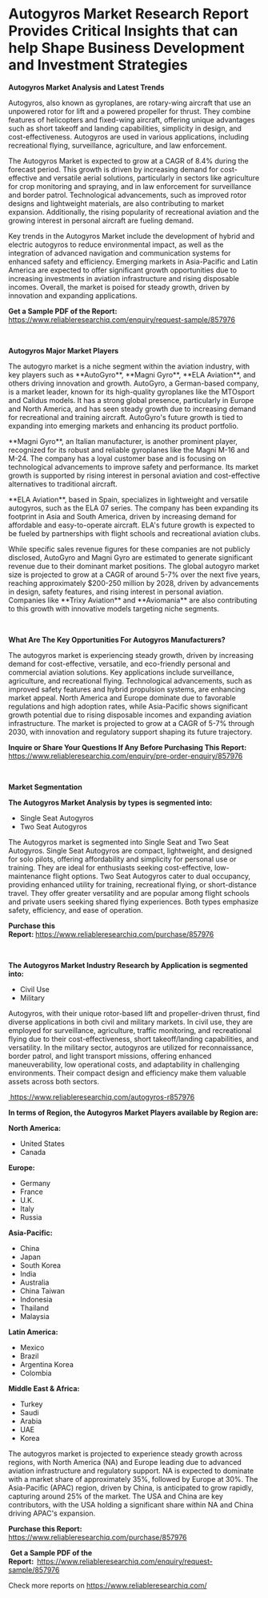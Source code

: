 <p><h1>Autogyros Market Research Report Provides Critical Insights that can help Shape Business Development and Investment Strategies</h1></p><p><strong>Autogyros Market Analysis and Latest Trends</strong></p>
<p><p>Autogyros, also known as gyroplanes, are rotary-wing aircraft that use an unpowered rotor for lift and a powered propeller for thrust. They combine features of helicopters and fixed-wing aircraft, offering unique advantages such as short takeoff and landing capabilities, simplicity in design, and cost-effectiveness. Autogyros are used in various applications, including recreational flying, surveillance, agriculture, and law enforcement.</p><p>The Autogyros Market is expected to grow at a CAGR of 8.4% during the forecast period. This growth is driven by increasing demand for cost-effective and versatile aerial solutions, particularly in sectors like agriculture for crop monitoring and spraying, and in law enforcement for surveillance and border patrol. Technological advancements, such as improved rotor designs and lightweight materials, are also contributing to market expansion. Additionally, the rising popularity of recreational aviation and the growing interest in personal aircraft are fueling demand.</p><p>Key trends in the Autogyros Market include the development of hybrid and electric autogyros to reduce environmental impact, as well as the integration of advanced navigation and communication systems for enhanced safety and efficiency. Emerging markets in Asia-Pacific and Latin America are expected to offer significant growth opportunities due to increasing investments in aviation infrastructure and rising disposable incomes. Overall, the market is poised for steady growth, driven by innovation and expanding applications.</p></p>
<p><strong>Get a Sample PDF of the Report:&nbsp;</strong> <a href="https://www.reliableresearchiq.com/enquiry/request-sample/857976?utm_campaign=99&utm_medium=2&utm_source=Github&utm_content=ia&utm_term=22012025&utm_id=autogyros">https://www.reliableresearchiq.com/enquiry/request-sample/857976</a></p>
<p>&nbsp;</p>
<p><strong>Autogyros Major Market Players</strong></p>
<p><p>The autogyro market is a niche segment within the aviation industry, with key players such as **AutoGyro**, **Magni Gyro**, **ELA Aviation**, and others driving innovation and growth. AutoGyro, a German-based company, is a market leader, known for its high-quality gyroplanes like the MTOsport and Calidus models. It has a strong global presence, particularly in Europe and North America, and has seen steady growth due to increasing demand for recreational and training aircraft. AutoGyro's future growth is tied to expanding into emerging markets and enhancing its product portfolio.</p><p>**Magni Gyro**, an Italian manufacturer, is another prominent player, recognized for its robust and reliable gyroplanes like the Magni M-16 and M-24. The company has a loyal customer base and is focusing on technological advancements to improve safety and performance. Its market growth is supported by rising interest in personal aviation and cost-effective alternatives to traditional aircraft.</p><p>**ELA Aviation**, based in Spain, specializes in lightweight and versatile autogyros, such as the ELA 07 series. The company has been expanding its footprint in Asia and South America, driven by increasing demand for affordable and easy-to-operate aircraft. ELA's future growth is expected to be fueled by partnerships with flight schools and recreational aviation clubs.</p><p>While specific sales revenue figures for these companies are not publicly disclosed, AutoGyro and Magni Gyro are estimated to generate significant revenue due to their dominant market positions. The global autogyro market size is projected to grow at a CAGR of around 5-7% over the next five years, reaching approximately $200-250 million by 2028, driven by advancements in design, safety features, and rising interest in personal aviation. Companies like **Trixy Aviation** and **Aviomania** are also contributing to this growth with innovative models targeting niche segments.</p></p>
<p>&nbsp;</p>
<p><strong>What Are The Key Opportunities For Autogyros Manufacturers?</strong></p>
<p><p>The autogyros market is experiencing steady growth, driven by increasing demand for cost-effective, versatile, and eco-friendly personal and commercial aviation solutions. Key applications include surveillance, agriculture, and recreational flying. Technological advancements, such as improved safety features and hybrid propulsion systems, are enhancing market appeal. North America and Europe dominate due to favorable regulations and high adoption rates, while Asia-Pacific shows significant growth potential due to rising disposable incomes and expanding aviation infrastructure. The market is projected to grow at a CAGR of 5-7% through 2030, with innovation and regulatory support shaping its future trajectory.</p></p>
<p><strong>Inquire or Share Your Questions If Any Before Purchasing This Report:</strong> <a href="https://www.reliableresearchiq.com/enquiry/pre-order-enquiry/857976?utm_campaign=99&utm_medium=2&utm_source=Github&utm_content=ia&utm_term=22012025&utm_id=autogyros">https://www.reliableresearchiq.com/enquiry/pre-order-enquiry/857976</a></p>
<p>&nbsp;</p>
<p><strong>Market Segmentation</strong></p>
<p><strong>The Autogyros Market Analysis by types is segmented into:</strong></p>
<p><ul><li>Single Seat Autogyros</li><li>Two Seat Autogyros</li></ul></p>
<p><p>The Autogyros market is segmented into Single Seat and Two Seat Autogyros. Single Seat Autogyros are compact, lightweight, and designed for solo pilots, offering affordability and simplicity for personal use or training. They are ideal for enthusiasts seeking cost-effective, low-maintenance flight options. Two Seat Autogyros cater to dual occupancy, providing enhanced utility for training, recreational flying, or short-distance travel. They offer greater versatility and are popular among flight schools and private users seeking shared flying experiences. Both types emphasize safety, efficiency, and ease of operation.</p></p>
<p><strong>Purchase this Report:&nbsp;</strong><a href="https://www.reliableresearchiq.com/purchase/857976?utm_campaign=99&utm_medium=2&utm_source=Github&utm_content=ia&utm_term=22012025&utm_id=autogyros">https://www.reliableresearchiq.com/purchase/857976</a></p>
<p>&nbsp;</p>
<p><strong>The Autogyros Market Industry Research by Application is segmented into:</strong></p>
<p><ul><li>Civil Use</li><li>Military</li></ul></p>
<p><p>Autogyros, with their unique rotor-based lift and propeller-driven thrust, find diverse applications in both civil and military markets. In civil use, they are employed for surveillance, agriculture, traffic monitoring, and recreational flying due to their cost-effectiveness, short takeoff/landing capabilities, and versatility. In the military sector, autogyros are utilized for reconnaissance, border patrol, and light transport missions, offering enhanced maneuverability, low operational costs, and adaptability in challenging environments. Their compact design and efficiency make them valuable assets across both sectors.</p></p>
<p><a href="https://www.reliableresearchiq.com/autogyros-r857976?utm_campaign=99&utm_medium=2&utm_source=Github&utm_content=ia&utm_term=22012025&utm_id=autogyros">&nbsp;https://www.reliableresearchiq.com/autogyros-r857976</a></p>
<p><strong>In terms of Region, the Autogyros Market Players available by Region are:</strong></p>
<p>
    <p> <strong> North America: </strong>
        <ul>
            <li>United States</li>
            <li>Canada</li>
        </ul>
        </p> 
    <p> <strong> Europe: </strong>
        <ul>
            <li>Germany</li>
            <li>France</li>
            <li>U.K.</li>
            <li>Italy</li>
            <li>Russia</li>
        </ul>
        </p> 
    <p> <strong> Asia-Pacific: </strong>
        <ul>
            <li>China</li>
            <li>Japan</li>
            <li>South Korea</li>
            <li>India</li>
            <li>Australia</li>
            <li>China Taiwan</li>
            <li>Indonesia</li>
            <li>Thailand</li>
            <li>Malaysia</li>
        </ul>
        </p> 
    <p> <strong> Latin America: </strong>
        <ul>
            <li>Mexico</li>
            <li>Brazil</li>
            <li>Argentina Korea</li>
            <li>Colombia</li>
        </ul>
        </p> 
    <p> <strong> Middle East & Africa: </strong>
        <ul>
            <li>Turkey</li>
            <li>Saudi</li>
            <li>Arabia</li>
            <li>UAE</li>
            <li>Korea</li>
        </ul>
    </p>
    </p>
<p><p>The autogyros market is projected to experience steady growth across regions, with North America (NA) and Europe leading due to advanced aviation infrastructure and regulatory support. NA is expected to dominate with a market share of approximately 35%, followed by Europe at 30%. The Asia-Pacific (APAC) region, driven by China, is anticipated to grow rapidly, capturing around 25% of the market. The USA and China are key contributors, with the USA holding a significant share within NA and China driving APAC's expansion.</p></p>
<p><strong>Purchase this Report: </strong><a href="https://www.reliableresearchiq.com/purchase/857976?utm_campaign=99&utm_medium=2&utm_source=Github&utm_content=ia&utm_term=22012025&utm_id=autogyros">https://www.reliableresearchiq.com/purchase/857976</a></p>
<p>&nbsp;<strong>Get a Sample PDF of the Report:&nbsp;&nbsp;</strong><a href="https://www.reliableresearchiq.com/enquiry/request-sample/857976?utm_campaign=99&utm_medium=2&utm_source=Github&utm_content=ia&utm_term=22012025&utm_id=autogyros">https://www.reliableresearchiq.com/enquiry/request-sample/857976</a></p>
<p><strong></strong></p>
<p>Check more reports on <a href="https://www.reliableresearchiq.com/?utm_campaign=99&utm_medium=2&utm_source=Github&utm_content=ia&utm_term=22012025&utm_id=autogyros">https://www.reliableresearchiq.com/</a></p>
